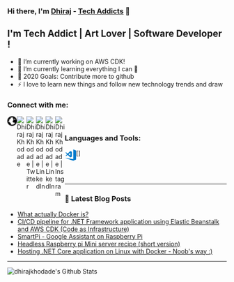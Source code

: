 ### Hi there, I'm [Dhiraj][githubpage] - [Tech Addicts][website] 👋

## I'm Tech Addict | Art Lover | Software Developer !
- 🔭 I’m currently working on AWS CDK!
- 🌱 I’m currently learning everything I can 🤣
- 🥅 2020 Goals: Contribute more to github
- ⚡ I love to learn new things and follow new technology trends and draw

### Connect with me:

[<img align="left" alt="DhirajKhodade" width="22px" src="https://raw.githubusercontent.com/iconic/open-iconic/master/svg/globe.svg" />][githubpage]
[<img align="left" alt="DhirajKhodade" width="22px" src="https://cdn.jsdelivr.net/npm/simple-icons@v3/icons/linkedin.svg" />][website]
[<img align="left" alt="DhirajKhodade | Twitter" width="22px" src="https://cdn.jsdelivr.net/npm/simple-icons@v3/icons/quora.svg" />][quora]
[<img align="left" alt="DhirajKhodade | LinkedIn" width="22px" src="https://cdn.jsdelivr.net/npm/simple-icons@v3/icons/linkedin.svg" />][linkedin]
[<img align="left" alt="DhirajKhodade | LinkedIn" width="22px" src="https://cdn.jsdelivr.net/npm/simple-icons@v3/icons/stackoverflow.svg" />][stackoverflow]
[<img align="left" alt="DhirajKhodade | Instagram" width="22px" src="https://cdn.jsdelivr.net/npm/simple-icons@v3/icons/instagram.svg" />][instagram]

<br />

### Languages and Tools:

[<img align="left" alt="Visual Studio Code" width="26px" src="https://raw.githubusercontent.com/github/explore/80688e429a7d4ef2fca1e82350fe8e3517d3494d/topics/visual-studio-code/visual-studio-code.png" />]

<br />
<br />

---

### 📕 Latest Blog Posts
<!-- BLOG-POST-LIST:START -->
- [What actually Docker is?](http://www.dontworrygeek.com/2020/03/understanding-what-is-docker.html)
- [CI/CD pipeline for .NET Framework application using Elastic Beanstalk and AWS CDK (Code as Infrastructure) ](http://www.dontworrygeek.com/2020/02/cicd-pipeline-for-net-framework.html)
- [SmartPi - Google Assistant on Raspberry Pi](http://www.dontworrygeek.com/2017/08/smartpi-google-assistant-on-raspberry-pi.html)
- [Headless Raspberry pi Mini server recipe (short version)](http://www.dontworrygeek.com/2017/04/headless-raspberry-pi-mini-server-recipe.html)
- [Hosting .NET Core application on Linux with Docker - Noob's way :) ](http://www.dontworrygeek.com/2017/02/hosting-net-core-on-linux-with-docker.html)
<!-- BLOG-POST-LIST:END -->

---

<img align="left" alt="dhirajkhodade's Github Stats" src="https://github-readme-stats.vercel.app/api?username=dhirajkhodade&show_icons=true&hide_border=true" />

[website]: http://www.dontworrygeek.com
[githubpage]: https://dhirajkhodade.github.io
[instagram]: https://instagram.com/dhirajkhodade
[linkedin]: https://linkedin.com/in/dhirajkhodade
[quora]: https://www.quora.com/profile/Dhiraj-Khodade
[stackoverflow]: https://stackoverflow.com/users/story/2851319